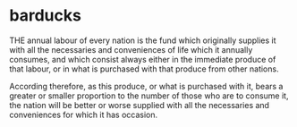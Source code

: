 # barducks

THE annual labour of every nation is the fund which originally supplies it with all the necessaries and conveniences of life which it annually consumes, and which consist always either in the immediate produce of that labour, or in what is purchased with that produce from other nations.

According therefore, as this produce, or what is purchased with it, bears a greater or smaller proportion to the number of those who are to consume it, the nation will be better or worse supplied with all the necessaries and conveniences for which it has occasion. 

